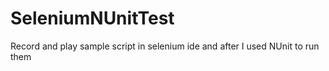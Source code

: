 # SeleniumNUnitTest

Record and play sample script in selenium ide and after I used NUnit to run them
